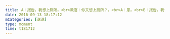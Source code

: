 ```yaml
---
title: A：报告，我想上厕所。<br>教官：你又想上厕所？。<br>A：恩。<br>B：报告，我也要上厕所。<br>所有人：哦~~~~~~~~~~~~😂<br>教官：！那你们两个快点去🌚
date: 2016-09-13 18:17:12
mCategories: [说说]
type: moment
time: t181712
---
```


